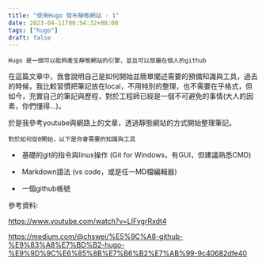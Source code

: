 ```yaml
---
title: "使用Hugo 發布靜態網站 - 1"
date: 2023-04-11T06:54:32+08:00
tags: ["hugo"]
draft: false
---
```


    Hugo 是一個可以能夠產生靜態網站的引擎，並且可以部屬在個人的github

在這篇文章中，我會說明自己是如何開始並簡單闡述需要的預備知識與工具，過去的時候，我比較習慣把筆記放在local，不用特別的整理，也不需要在乎格式，但如今，充實自己的筆記與歷程，對於工程師已經是一個不可避免的事情(大人的因素，你們懂得...)。
    
於是我參考youtube與網路上的文章，透過靜態網站的方式開始整理筆記。

    
    對於如何從0開始，以下是你會需要的知識與工具

* &nbsp;基礎的git的指令與linux操作 (Git for Windows，有GUI，但建議熟悉CMD)

* &nbsp;Markdown語法 (vs code，或是任一MD檔編輯器)

* &nbsp;一個github帳號

    
參考資料:

https://www.youtube.com/watch?v=LIFvgrRxdt4

https://medium.com/@chswei/%E5%9C%A8-github-%E9%83%A8%E7%BD%B2-hugo-%E9%9D%9C%E6%85%8B%E7%B6%B2%E7%AB%99-9c40682dfe40









